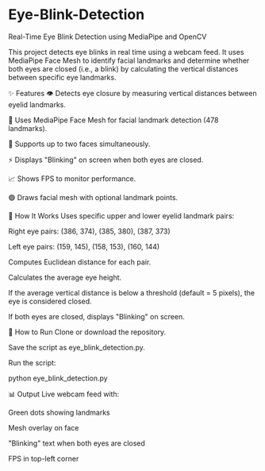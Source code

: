 # Eye-Blink-Detection
Real-Time Eye Blink Detection using MediaPipe and OpenCV

This project detects eye blinks in real time using a webcam feed. It uses MediaPipe Face Mesh to identify facial landmarks and determine whether both eyes are closed (i.e., a blink) by calculating the vertical distances between specific eye landmarks.

✨ Features
👁️ Detects eye closure by measuring vertical distances between eyelid landmarks.

🧠 Uses MediaPipe Face Mesh for facial landmark detection (478 landmarks).

📌 Supports up to two faces simultaneously.

⚡ Displays "Blinking" on screen when both eyes are closed.

📈 Shows FPS to monitor performance.

🟢 Draws facial mesh with optional landmark points.

🧠 How It Works
Uses specific upper and lower eyelid landmark pairs:

Right eye pairs: (386, 374), (385, 380), (387, 373)

Left eye pairs: (159, 145), (158, 153), (160, 144)

Computes Euclidean distance for each pair.

Calculates the average eye height.

If the average vertical distance is below a threshold (default = 5 pixels), the eye is considered closed.

If both eyes are closed, displays "Blinking" on screen.

 🚀 How to Run
Clone or download the repository.

Save the script as eye_blink_detection.py.

Run the script:

python eye_blink_detection.py

📊 Output
Live webcam feed with:

Green dots showing landmarks

Mesh overlay on face

"Blinking" text when both eyes are closed

FPS in top-left corner
